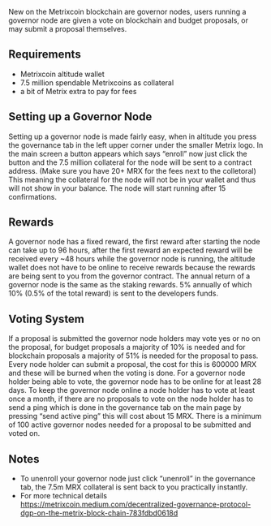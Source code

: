 New on the Metrixcoin blockchain are governor nodes, users running a governor node are given a vote on blockchain and budget proposals, or may submit a proposal themselves.

## Requirements


* Metrixcoin altitude wallet 
* 7.5 million spendable Metrixcoins as collateral
* a bit of Metrix extra to pay for fees

## Setting up a Governor Node

Setting up a governor node is made fairly easy, when in altitude you press the governance tab in the left upper corner under the smaller Metrix logo. In the main screen a button appears which says “enroll” now just click the button and the 7.5 million collateral for the node will be sent to a contract address. (Make sure you have 20+ MRX for the fees next to the colletoral) This meaning the collateral for the node will not be in your wallet and thus will not show in your balance. The node will start running after 15 confirmations.

## Rewards

A governor node has a fixed reward, the first reward after starting the node can take up to 96 hours, after the first reward an expected reward will be received every ~48 hours while the governor node is running, the altitude wallet does not have to be online to receive rewards because the rewards are being sent to you from the governor contract. The annual return of a governor node is the same as the staking rewards. 5% annually of which 10% (0.5% of the total reward) is sent to the developers funds.

## Voting System

If a proposal is submitted the governor node holders may vote yes or no on the proposal, for budget proposals a majority of 10% is needed and for blockchain proposals a majority of 51% is needed for the proposal to pass. Every node holder can submit a proposal, the cost for this is 600000 MRX and these will be burned when the voting is done. For a governor node holder being able to vote, the governor node has to be online for at least 28 days. To keep the governor node online a node holder has to vote at least once a month, if there are no proposals to vote on the node holder has to send a ping which is done in the governance tab on the main page by pressing “send active ping” this will cost about 15 MRX. There is a minimum of 100 active governor nodes needed for a proposal to be submitted and voted on.

## Notes

* To unenroll your governor node just click “unenroll” in the governance tab, the 7.5m MRX collateral is sent back to you practically instantly.
* For more technical details  https://metrixcoin.medium.com/decentralized-governance-protocol-dgp-on-the-metrix-block-chain-783fdbd0618d



